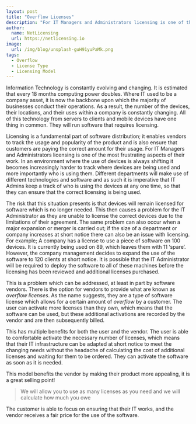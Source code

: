 ```yaml
---
layout: post
title: "Overflow Licenses"
description: "For IT Managers and Administrators licensing is one of the most frustrating aspects of their work."
author:
  name: NetLicensing
  url: https://netlicensing.io
image:
  url: /img/blog/unsplash-guH91yuPaMk.png
tags:
  - Overflow
  - License Type
  - Licensing Model
---
```


Information Technology is constantly evolving and changing. It is estimated that every 18 months computing power doubles. Where IT used to be a company asset, it is now the backbone upon which the majority of businesses conduct their operations. As a result, the number of the devices, their locations, and their uses within a company is constantly changing. All of this technology from servers to clients and mobile devices have one thing in common. They will run software that requires licensing.

Licensing is a fundamental part of software distribution; it enables vendors to track the usage and popularity of the product and is also ensure that customers are paying the correct amount for their usage. For IT Managers and Administrators licensing is one of the most frustrating aspects of their work. In an environment where the use of devices is always shifting it becomes increasingly harder to track where devices are being used and more importantly who is using them. Different departments will make use of different technologies and software and as such it is imperative that IT Admins keep a track of who is using the devices at any one time, so that they can ensure that the correct licensing is being used.

The risk that this situation presents is that devices will remain licensed for software which is no longer needed. This then causes a problem for the IT Administrator as they are unable to license the correct devices due to the limitations of their agreement. The same problem can also occur when a major expansion or merger is carried out; if the size of a department or company increases at short notice there can also be an issue with licensing. For example; A company has a license to use a piece of software on 100 devices. It is currently being used on 89, which leaves them with 11 ‘spare’. However, the company management decides to expand the use of the software to 120 clients at short notice. It is possible that the IT Administrator will be required to deploy the software to all of these machines before the licensing has been reviewed and additional licenses purchased.

This is a problem which can be addressed, at least in part by software vendors. There is the option for vendors to provide what are known as *overflow licenses*.  As the name suggests, they are a type of software license which allows for a certain amount of *overflow* by a customer. The user can activate more licenses than they own, which means that the software can be used, but these additional activations are recorded by the vendor and are then subsequently billed.

This has multiple benefits for both the user and the vendor. The user is able to comfortable activate the necessary number of licenses, which means that their IT infrastructure can be adapted at short notice to meet the changing needs without the headache of calculating the cost of additional licenses and waiting for them to be ordered. They can activate the software as soon as it is needed.

This model benefits the vendor by making their product more appealing, it is a great selling point!

> We will allow you to use as many licenses as you need and we will calculate how much you owe

The customer is able to focus on ensuring that their IT works, and the vendor receives a fair price for the use of the software.
